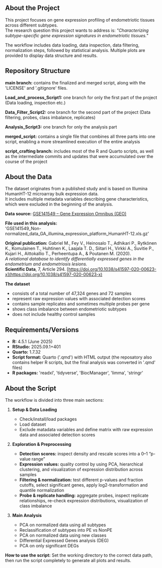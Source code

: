 ## About the Project
This project focuses on gene expression profiling of endometriotic tissues across different subtypes.  
The research question this project wants to address is: *"Characterizing subtype-specific gene expression signatures in endometriotic tissues."*

The workflow includes data loading, data inspection, data filtering, normalization steps, followed by statistical analysis.
Multiple plots are provided to display data structure and results.


## Repository Structure
**main branch:** contains the finalized and merged script, along with the 'LICENSE' and '.gitignore' files. 

**Load_and_process_Script1:** one branch for only the first part of the project (Data loading, inspection etc.)

**Data_Filter_Script2:** one branch for the second part of the project (Data filtering, probes, class imbalance, replicates)

**Analysis_Script3:** one branch for only the analysis part

**merged_script:** contains a single file that combines all three parts into one script, enabling a more streamlined execution of the entire analysis

**script_crafting branch:** includes most of the R and Quarto scripts, as well as the intermediate commits and updates that were accumulated over the course of the project


## About the Data
The dataset originates from a published study and is based on Illumina HumanHT-12 microarray bulk expression data.  
It includes multiple metadata variables describing gene characteristics, which were excluded in the beginning of the analysis.

**Data source:** 
[GSE141549 – Gene Expression Omnibus (GEO)](https://www.ncbi.nlm.nih.gov/geo/query/acc.cgi?acc=GSE141549)  

**File used in this analysis:**  
'GSE141549_Non-normalized_data_GA_illumina_expression_platform_HumanHT-12.xls.gz'

**Original publication:** 
Gabriel M., Fey V., Heinosalo T., Adhikari P., Rytkönen K., Komulainen T., Huhtinen K., Laajala T. D., Siitari H., Virkki A., Suvitie P., Kujari H., Aittokallio T., Perheentupa A., & Poutanen M. (2020).  
*A relational database to identify differentially expressed genes in the endometrium and endometriosis lesions.*  
**Scientific Data**, 7, Article 294. [https://doi.org/10.1038/s41597-020-00623-x](https://doi.org/10.1038/s41597-020-00623-x)

**The dataset**
- consists of a total number of 47,324 genes and 72 samples
- represent raw expression values with associated detection scores
- contains sample replicates and sometimes multiple probes per gene
- shows class imbalance between endometriotic subtypes
- does not include healthy control samples


## Requirements/Versions
- **R:** 4.5.1 (June 2025)
- **RStudio:** 2025.09.1+401
- **Quarto:** 1.7.32
- **Script format:** Quarto ('.qmd') with HTML output
    (the reposatory also contains helper R scripts, but the final analysis was converted in '.qmd' files)
- **R packages:** 'readxl', 'tidyverse', 'BiocManager', 'limma', 'stringr'


## About the Script
The workflow is divided into three main sections:

1) **Setup & Data Loading**
   - Check/install/load packages
   - Load dataset
   - Exclude matadata variables and  define matrix with raw expression data and associated detection scores

2) **Exploration & Preprocessing**
   - **Detection scores:** inspect density and rescale scores into a 0–1 “p-value range”
   - **Expression values:** quality control by using PCA, hierarchical clustering, and visualization of expression distribution across samples
   - **Filtering & normalization:** test different p-values and fraction cutoffs, select significant genes, apply log2-transformation and quantile normalization
   - **Probe & replicate handling:** aggregate probes, inspect replicate relationships, re-check expression distributions, visualization of class imbalance

3) **Main Analysis**
   - PCA on normalized data using all subtypes
   - Reclassification of subtypes into PE vs NonPE
   - PCA on normalized data using new classes
   - Differential Expressed Genes analysis (DEG)
   - PCA on only significant DEGs


**How to use the script:** Set the working directory to the correct data path, then run the script completely to generate all plots and results.
